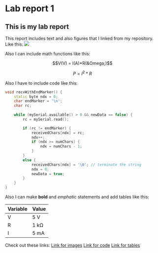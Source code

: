 # Lab report 1
## This is my lab report
This report includes text and also figures that I linked from my repository.
Like this:
![](https://github.com/cjarro-uky/BAE305-SP24-Lab1/blob/main/20240110_100436.jpg)

Also I can include math functions like this:

$$V(V) = I(A)*R(&Omega;)$$

$$P = I^2*R$$

Also I have to include code like this:

```c++
void recvWithEndMarker() {
    static byte ndx = 0;
    char endMarker = '\n';
    char rc;
    
    while (mySerial.available() > 0 && newData == false) {
        rc = mySerial.read();

        if (rc != endMarker) {
            receivedChars[ndx] = rc;
            ndx++;
            if (ndx >= numChars) {
                ndx = numChars - 1;
            }
        }
        else {
            receivedChars[ndx] = '\0'; // terminate the string
            ndx = 0;
            newData = true;
        }
    }
}
```
Also I can make **bold** and *emphatic* statements and add tables like this:

| Variable | Value |
|---|---|
|   V      | 5 V   |
| R        | 1 k&Omega; |
| I        | 5 mA  |

Check out these links:
[Link for images](https://docs.github.com/en/communities/documenting-your-project-with-wikis/editing-wiki-content)
[Link for code](https://docs.github.com/en/get-started/writing-on-github/working-with-advanced-formatting/creating-and-highlighting-code-blocks)
[Link for tables](https://docs.github.com/en/get-started/writing-on-github/working-with-advanced-formatting/organizing-information-with-tables)
